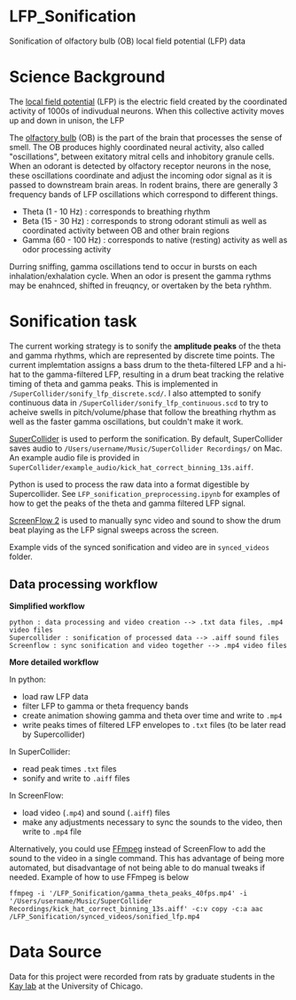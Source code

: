 # LFP_Sonification
Sonification of olfactory bulb (OB) local field potential (LFP) data

# Science Background
The [local field potential](http://www.scholarpedia.org/article/Local_field_potential) (LFP) is the electric field created by the coordinated activity of 1000s of indivudual neurons. When this collective activity moves up and down in unison, the LFP

The [olfactory bulb](https://en.wikipedia.org/wiki/Olfactory_bulb) (OB) is the part of the brain that processes the sense of smell. The OB produces highly coordinated neural activity, also called "oscillations", between exitatory mitral cells and inhobitory granule cells. When an odorant is detected by olfactory receptor neurons in the nose, these oscillations coordinate and adjust the incoming odor signal as it is passed to downstream brain areas. In rodent brains, there are generally 3 frequency bands of LFP oscillations which correspond to different things.
* Theta (1 - 10 Hz) : corresponds to breathing rhythm
* Beta (15 - 30 Hz) : corresponds to strong odorant stimuli as well as coordinated activity between OB and other brain regions
* Gamma (60 - 100 Hz) : corresponds to native (resting) activity as well as odor processing activity

Durring sniffing, gamma oscillations tend to occur in bursts on each inhalation/exhalation cycle. When an odor is present the gamma rythms may be enahnced, shifted in freuqncy, or overtaken by the beta ryhthm.

# Sonification task
The current working strategy is to sonify the **amplitude peaks** of the theta and gamma rhythms, which are represented by discrete time points. The current implemtation assigns a bass drum to the theta-filtered LFP and a hi-hat to the gamma-filtered LFP, resulting in a drum beat tracking the relative timing of theta and gamma peaks. This is implemented in `/SuperCollider/sonify_lfp_discrete.scd/`. I also attempted to sonify continuous data in `/SuperCollider/sonify_lfp_continuous.scd` to try to acheive swells in pitch/volume/phase that follow the breathing rhythm as well as the faster gamma oscillations, but couldn't make it work.

[SuperCollider](https://supercollider.github.io/) is used to perform the sonification. By default, SuperCollider saves audio to `/Users/username/Music/SuperCollider Recordings/` on Mac. An example audio file is provided in `SuperCollider/example_audio/kick_hat_correct_binning_13s.aiff`.

Python is used to process the raw data into a format digestible by Supercollider. See `LFP_sonification_preprocessing.ipynb` for examples of how to get the peaks of the theta and gamma filtered LFP signal.

[ScreenFlow 2](https://www.telestream.net/screenflow/overview.htm) is used to manually sync video and sound to show the drum beat playing as the LFP signal sweeps across the screen.

Example vids of the synced sonification and video are in `synced_videos` folder.

## Data processing workflow
**Simplified workflow**
```
python : data processing and video creation --> .txt data files, .mp4 video files
Supercollider : sonification of processed data --> .aiff sound files
Screenflow : sync sonification and video together --> .mp4 video files
````

**More detailed workflow**

In python:
* load raw LFP data
* filter LFP to gamma or theta frequency bands
* create animation showing gamma and theta over time and write to `.mp4`
* write peaks times of filtered LFP envelopes to `.txt` files (to be later read by Supercollider)

In SuperCollider:
* read peak times `.txt` files
* sonify and write to `.aiff` files

In ScreenFlow:
* load video (`.mp4`) and sound (`.aiff`) files
* make any adjustments necessary to sync the sounds to the video, then write to `.mp4` file

Alternatively, you could use [FFmpeg](https://ffmpeg.org/) instead of ScreenFlow to add the sound to the video in a single command. This has advantage of being more automated, but disadvantage of not being able to do manual tweaks if needed. Example of how to use FFmpeg is below
```
ffmpeg -i '/LFP_Sonification/gamma_theta_peaks_40fps.mp4' -i '/Users/username/Music/SuperCollider Recordings/kick_hat_correct_binning_13s.aiff' -c:v copy -c:a aac /LFP_Sonification/synced_videos/sonified_lfp.mp4
```


# Data Source
Data for this project were recorded from rats by graduate students in the [Kay lab](https://kaylab.uchicago.edu/) at the University of Chicago.
